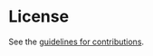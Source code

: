 # License

See the
[guidelines for contributions](https://github.com/yaroslavros/draft-masque-reverse-connect/blob/main/CONTRIBUTING.md).
